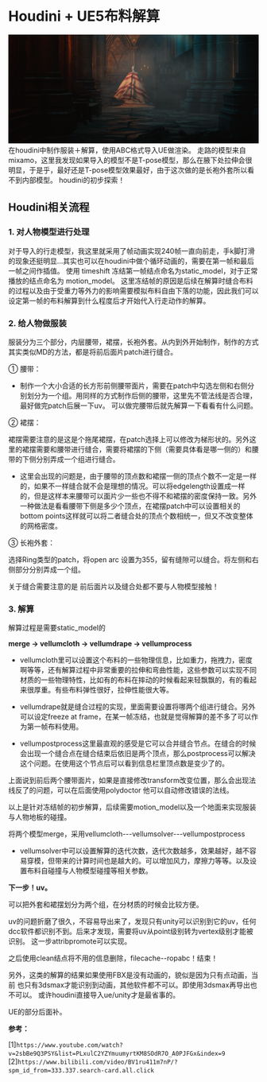 # Houdini + UE5布料解算
![](https://github.com/ban-kexuan/ClothSimulation/blob/main/overview.png)
在houdini中制作服装＋解算，使用ABC格式导入UE做渲染。
走路的模型来自mixamo，这里我发现如果导入的模型不是T-pose模型，那么在腋下处拉伸会很明显，于是乎，最好还是T-pose模型效果最好，由于这次做的是长袍外套所以看不到内部模型。  houdini的初步探索！
## Houdini相关流程
### 1. 对人物模型进行处理

对于导入的行走模型，我这里就采用了帧动画实现240帧一直向前走，手k脚打滑的现象还挺明显...其实也可以在houdini中做个循环动画的，需要在第一帧和最后一帧之间作插值。 使用 timeshift 冻结第一帧结点命名为static_model，对于正常播放的结点命名为 motion_model。 这里冻结帧的原因是后续在解算时缝合布料的过程以及由于受重力等外力的影响需要模拟布料自由下落的功能，因此我们可以设定第一帧的布料解算到什么程度后才开始代入行走动作的解算。

### 2. 给人物做服装
服装分为三个部分，内层腰带，裙摆，长袍外套。从内到外开始制作，制作的方式其实类似MD的方法，都是将前后面片patch进行缝合。

① 腰带：

- 制作一个大小合适的长方形前侧腰带面片，需要在patch中勾选左侧和右侧分别划分为一个组。用同样的方式制作后侧的腰带，这里先不管法线是否合理，最好做完patch后展一下uv。 可以做完腰带后就先解算一下看看有什么问题。

② 裙摆：

裙摆需要注意的是这是个拖尾裙摆，在patch选择上可以修改为梯形状的。另外这里的裙摆需要和腰带进行缝合，需要将裙摆的下侧（需要具体看是哪一侧的）和腰带的下侧分别弄成一个组进行缝合。

- 这里会出现的问题是，由于腰带的顶点数和裙摆一侧的顶点个数不一定是一样的，如果不一样缝合就不会是理想的情况。可以将edgelength设置成一样的，但是这样本来腰带可以面片少一些也不得不和裙摆的密度保持一致。另外一种做法是看看腰带下侧是多少个顶点，在裙摆patch中可以设置相关的bottom  points这样就可以将二者缝合处的顶点个数相统一，但又不改变整体的网格密度。


③ 长袍外套：

选择Ring类型的patch，将open arc 设置为355，留有缝隙可以缝合。将左侧和右侧部分分别弄成一个组。

关于缝合需要注意的是 前后面片以及缝合处都不要与人物模型接触！

### 3. 解算
解算过程是需要static_model的

**merge → vellumcloth → vellumdrape → vellumprocess**

- vellumcloth里可以设置这个布料的一些物理信息，比如重力，拖拽力，密度啊等等，还有解算过程中非常重要的拉伸和弯曲性能，这些参数可以实现不同材质的一些物理特性，比如有的布料在摔动的时候看起来轻飘飘的，有的看起来很厚重。有些布料弹性很好，拉伸性能很大等。

- vellumdrape就是缝合过程的实现，里面需要设置将哪两个组进行缝合。另外可以设定freeze at frame，在某一帧冻结，也就是觉得解算的差不多了可以作为第一帧布料使用。

- vellumpostprocess这里最直观的感受是它可以合并缝合节点。在缝合的时候会出现一个缝合点在缝合结束后依旧是两个顶点，那么postprocess可以解决这个问题。在使用这个节点后可以看到信息栏里顶点数是变少了的。

上面说到前后两个腰带面片，如果是直接修改transform改变位置，那么会出现法线反了的问题，可以在后面使用polydoctor 他可以自动修改错误的法线。

以上是针对冻结帧的初步解算，后续需要motion_model以及一个地面来实现服装与人物地板的碰撞。

将两个模型merge，采用vellumcloth---vellumsolver---vellumpostprocess

- vellumsolver中可以设置解算的迭代次数，迭代次数越多，效果越好，越不容易穿模，但带来的计算时间也是越大的。可以增加风力，摩擦力等等。以及设置布料自碰撞与人物模型碰撞等相关参数。

**下一步！uv。**

可以把外套和裙摆划分为两个组，在分材质的时候会比较方便。

uv的问题折磨了很久，不容易导出来了，发现只有unity可以识别到它的uv，任何dcc软件都识别不到。后来才发现，需要将uv从point级别转为vertex级别才能被识别。 这一步attribpromote可以实现。

之后使用clean结点将不用的信息删除，filecache--ropabc！结束！

另外，这类的解算的结果如果使用FBX是没有动画的，貌似是因为只有点动画，当前 也只有3dsmax才能识别到动画，其他软件都不可以。即使用3dsmax再导出也不可以。  或许houdini直接导入ue/unity才是最省事的。

UE的部分后面补。

**参考：**

[1]`https://www.youtube.com/watch?v=2sbBe9Q3PSY&list=PLxulC2YZYmuumyrtKM8SOdR7O_A0PJFGx&index=9`
[2]`https://www.bilibili.com/video/BV1ru411m7nP/?spm_id_from=333.337.search-card.all.click`
